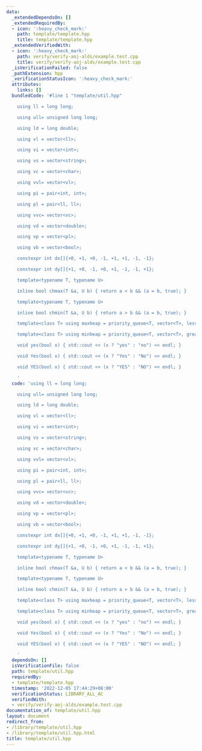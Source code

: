 ```yaml
---
data:
  _extendedDependsOn: []
  _extendedRequiredBy:
  - icon: ':heavy_check_mark:'
    path: template/template.hpp
    title: template/template.hpp
  _extendedVerifiedWith:
  - icon: ':heavy_check_mark:'
    path: verify/verify-aoj-alds/example.test.cpp
    title: verify/verify-aoj-alds/example.test.cpp
  _isVerificationFailed: false
  _pathExtension: hpp
  _verificationStatusIcon: ':heavy_check_mark:'
  attributes:
    links: []
  bundledCode: '#line 1 "template/util.hpp"

    using ll = long long;

    using ull= unsigned long long;

    using ld = long double;

    using vl = vector<ll>;

    using vi = vector<int>;

    using vs = vector<string>;

    using vc = vector<char>;

    using vvl= vector<vl>;

    using pi = pair<int, int>;

    using pl = pair<ll, ll>;

    using vvc= vector<vc>;

    using vd = vector<double>;

    using vp = vector<pl>;

    using vb = vector<bool>;

    constexpr int dx[]{+0, +1, +0, -1, +1, +1, -1, -1};

    constexpr int dy[]{+1, +0, -1, +0, +1, -1, -1, +1};

    template<typename T, typename U>

    inline bool chmax(T &a, U b) { return a < b && (a = b, true); }

    template<typename T, typename U>

    inline bool chmin(T &a, U b) { return a > b && (a = b, true); }

    template<class T> using maxheap = priority_queue<T, vector<T>, less<T>>;

    template<class T> using minheap = priority_queue<T, vector<T>, greater<T>>;

    void yes(bool x) { std::cout << (x ? "yes" : "no") << endl; }

    void Yes(bool x) { std::cout << (x ? "Yes" : "No") << endl; }

    void YES(bool x) { std::cout << (x ? "YES" : "NO") << endl; }

    '
  code: 'using ll = long long;

    using ull= unsigned long long;

    using ld = long double;

    using vl = vector<ll>;

    using vi = vector<int>;

    using vs = vector<string>;

    using vc = vector<char>;

    using vvl= vector<vl>;

    using pi = pair<int, int>;

    using pl = pair<ll, ll>;

    using vvc= vector<vc>;

    using vd = vector<double>;

    using vp = vector<pl>;

    using vb = vector<bool>;

    constexpr int dx[]{+0, +1, +0, -1, +1, +1, -1, -1};

    constexpr int dy[]{+1, +0, -1, +0, +1, -1, -1, +1};

    template<typename T, typename U>

    inline bool chmax(T &a, U b) { return a < b && (a = b, true); }

    template<typename T, typename U>

    inline bool chmin(T &a, U b) { return a > b && (a = b, true); }

    template<class T> using maxheap = priority_queue<T, vector<T>, less<T>>;

    template<class T> using minheap = priority_queue<T, vector<T>, greater<T>>;

    void yes(bool x) { std::cout << (x ? "yes" : "no") << endl; }

    void Yes(bool x) { std::cout << (x ? "Yes" : "No") << endl; }

    void YES(bool x) { std::cout << (x ? "YES" : "NO") << endl; }

    '
  dependsOn: []
  isVerificationFile: false
  path: template/util.hpp
  requiredBy:
  - template/template.hpp
  timestamp: '2022-12-05 17:44:29+08:00'
  verificationStatus: LIBRARY_ALL_AC
  verifiedWith:
  - verify/verify-aoj-alds/example.test.cpp
documentation_of: template/util.hpp
layout: document
redirect_from:
- /library/template/util.hpp
- /library/template/util.hpp.html
title: template/util.hpp
---
```

